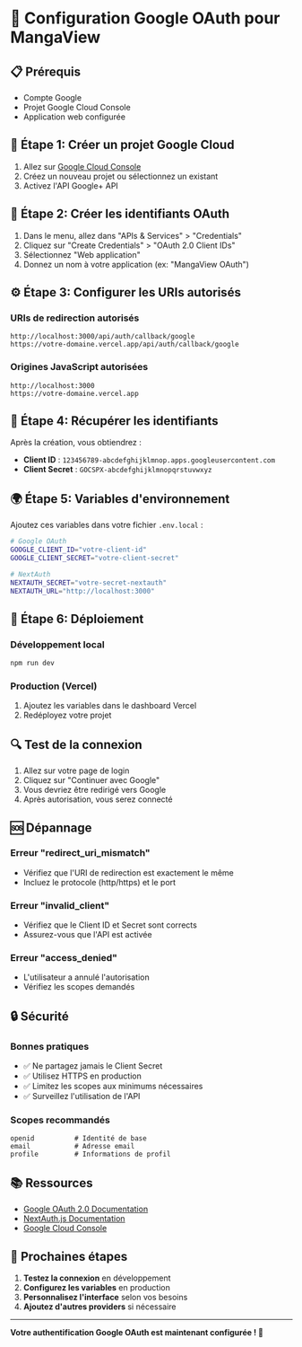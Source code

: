 # 🔐 Configuration Google OAuth pour MangaView

## 📋 Prérequis

- Compte Google
- Projet Google Cloud Console
- Application web configurée

## 🚀 Étape 1: Créer un projet Google Cloud

1. Allez sur [Google Cloud Console](https://console.cloud.google.com/)
2. Créez un nouveau projet ou sélectionnez un existant
3. Activez l'API Google+ API

## 🔑 Étape 2: Créer les identifiants OAuth

1. Dans le menu, allez dans "APIs & Services" > "Credentials"
2. Cliquez sur "Create Credentials" > "OAuth 2.0 Client IDs"
3. Sélectionnez "Web application"
4. Donnez un nom à votre application (ex: "MangaView OAuth")

## ⚙️ Étape 3: Configurer les URIs autorisés

### URIs de redirection autorisés
```
http://localhost:3000/api/auth/callback/google
https://votre-domaine.vercel.app/api/auth/callback/google
```

### Origines JavaScript autorisées
```
http://localhost:3000
https://votre-domaine.vercel.app
```

## 📝 Étape 4: Récupérer les identifiants

Après la création, vous obtiendrez :
- **Client ID** : `123456789-abcdefghijklmnop.apps.googleusercontent.com`
- **Client Secret** : `GOCSPX-abcdefghijklmnopqrstuvwxyz`

## 🌍 Étape 5: Variables d'environnement

Ajoutez ces variables dans votre fichier `.env.local` :

```bash
# Google OAuth
GOOGLE_CLIENT_ID="votre-client-id"
GOOGLE_CLIENT_SECRET="votre-client-secret"

# NextAuth
NEXTAUTH_SECRET="votre-secret-nextauth"
NEXTAUTH_URL="http://localhost:3000"
```

## 🚀 Étape 6: Déploiement

### Développement local
```bash
npm run dev
```

### Production (Vercel)
1. Ajoutez les variables dans le dashboard Vercel
2. Redéployez votre projet

## 🔍 Test de la connexion

1. Allez sur votre page de login
2. Cliquez sur "Continuer avec Google"
3. Vous devriez être redirigé vers Google
4. Après autorisation, vous serez connecté

## 🆘 Dépannage

### Erreur "redirect_uri_mismatch"
- Vérifiez que l'URI de redirection est exactement le même
- Incluez le protocole (http/https) et le port

### Erreur "invalid_client"
- Vérifiez que le Client ID et Secret sont corrects
- Assurez-vous que l'API est activée

### Erreur "access_denied"
- L'utilisateur a annulé l'autorisation
- Vérifiez les scopes demandés

## 🔒 Sécurité

### Bonnes pratiques
- ✅ Ne partagez jamais le Client Secret
- ✅ Utilisez HTTPS en production
- ✅ Limitez les scopes aux minimums nécessaires
- ✅ Surveillez l'utilisation de l'API

### Scopes recommandés
```
openid          # Identité de base
email           # Adresse email
profile         # Informations de profil
```

## 📚 Ressources

- [Google OAuth 2.0 Documentation](https://developers.google.com/identity/protocols/oauth2)
- [NextAuth.js Documentation](https://next-auth.js.org/)
- [Google Cloud Console](https://console.cloud.google.com/)

## 🎯 Prochaines étapes

1. **Testez la connexion** en développement
2. **Configurez les variables** en production
3. **Personnalisez l'interface** selon vos besoins
4. **Ajoutez d'autres providers** si nécessaire

---

**Votre authentification Google OAuth est maintenant configurée ! 🎉**
